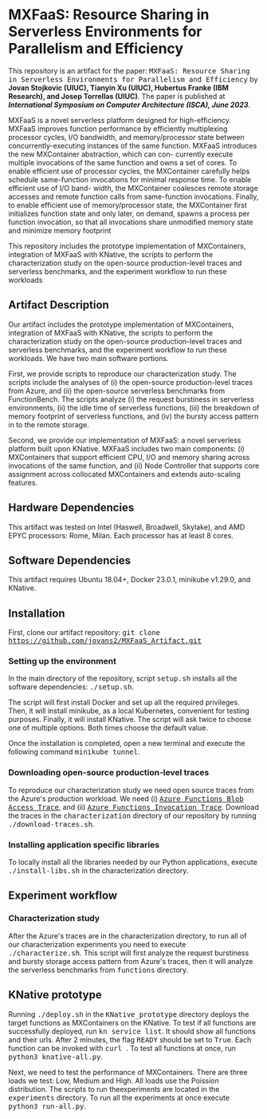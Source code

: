 # MXFaaS: Resource Sharing in Serverless Environments for Parallelism and Efficiency

This repository is an artifact for the paper: <tt>MXFaaS: Resource Sharing in Serverless Environments for Parallelism and Efficiency</tt> by __Jovan Stojkovic (UIUC), Tianyin Xu (UIUC), Hubertus Franke (IBM Research), and Josep Torrellas (UIUC)__. The paper is published at <em>__International Symposium on Computer Architecture (ISCA), June 2023__</em>.

MXFaaS is a novel serverless platform designed for high-efficiency. MXFaaS improves function performance by efficiently multiplexing processor
cycles, I/O bandwidth, and memory/processor state between
concurrently-executing instances of the same function. MXFaaS
introduces the new MXContainer abstraction, which can con-
currently execute multiple invocations of the same function and
owns a set of cores. To enable efficient use of processor cycles, the
MXContainer carefully helps schedule same-function invocations
for minimal response time. To enable efficient use of I/O band-
width, the MXContainer coalesces remote storage accesses and
remote function calls from same-function invocations. Finally, to
enable efficient use of memory/processor state, the MXContainer
first initializes function state and only later, on demand, spawns
a process per function invocation, so that all invocations share
unmodified memory state and minimize memory footprint 

This repository includes the prototype implementation of MXContainers, integration of MXFaaS with KNative, 
the scripts to perform the characterization study on the open-source
production-level traces and serverless benchmarks, and the
experiment workflow to run these workloads


## Artifact Description
Our artifact includes the prototype implementation of MXContainers, integration of MXFaaS with KNative,
the scripts to perform the characterization study on the open-source production-level traces and serverless benchmarks, and the experiment workflow to run these workloads. We have two main software portions. 

First, we provide scripts to reproduce our characterization study.
The scripts include the analyses of (i) the open-source production-level traces from Azure, and (ii) the open-source serverless benchmarks from FunctionBench.
The scripts analyze (i) the request burstiness in serverless environments, (ii) the idle time of serverless functions,
(iii) the breakdown of memory footprint of serverless functions,
and (iv) the bursty access pattern in to the remote storage.

Second, we provide our implementation of MXFaaS: a novel serverless platform built upon KNative. MXFaaS includes two main components: (i) MXContainers that support efficient CPU, I/O and memory sharing across invocations of the same function, 
and (ii) Node Controller that supports core assignment across collocated MXContainers and extends auto-scaling features.

## Hardware Dependencies

This artifact was tested on Intel (Haswell, Broadwell, Skylake), and AMD EPYC processors: Rome, Milan. Each processor has at least 8 cores.

## Software Dependencies

This artifact requires Ubuntu 18.04+, Docker 23.0.1, minikube v1.29.0, and KNative.

## Installation

First, clone our artifact repository:
<tt> git clone https://github.com/jovans2/MXFaaS_Artifact.git </tt>

### Setting up the environment
In the main directory of the repository, script <tt>setup.sh</tt>
installs all the software dependencies: <tt>./setup.sh</tt>.

The script will first install Docker and set up all the required privileges.
Then, it will install minikube, as a local Kubernetes, convenient for testing purposes.
Finally, it will install KNative.
The script will ask twice to choose one of multiple options. 
Both times choose the default value.

Once the installation is completed, open a new terminal and execute the following command <tt>minikube tunnel</tt>.

### Downloading open-source production-level traces
To reproduce our characterization study we need open source traces from the Azure's production workload.
We need (i) [<tt>Azure Functions Blob Access Trace</tt>](https://github.com/Azure/AzurePublicDataset/blob/master/AzureFunctionsBlobDataset2020.md), and 
(ii) [<tt>Azure Functions Invocation Trace</tt>](https://github.com/Azure/AzurePublicDataset/blob/master/AzureFunctionsInvocationTrace2021.md).
Download the traces in the <tt>characterization</tt> directory of our repository by running
<tt>./download-traces.sh</tt>.

### Installing application specific libraries
To locally install all the libraries needed by our Python applications, execute
<tt>./install-libs.sh</tt> in the characterization directory.


## Experiment workflow

### Characterization study
After the Azure's traces are in the characterization directory, to run all of our characterization experiments 
you need to execute <tt>./characterize.sh</tt>.
This script will first analyze the request burstiness and
bursty storage access pattern
from
Azure's traces, 
then it will analyze the serverless benchmarks from 
<tt>functions</tt> directory.

## KNative prototype
Running <tt>./deploy.sh</tt> in the <tt>KNative_prototype</tt> directory deploys the target functions as MXContainers on the KNative.
To test if all functions are successfully deployed, run
<tt>kn service list</tt>.
It should show all functions and their urls.
After 2 minutes, the flag <tt>READY</tt> should be set to <tt>True</tt>.
Each function can be invoked with <tt>curl <ip-addr></tt>. 
  To test all functions at once, run <tt>python3 knative-all.py</tt>.


Next, we need to test the performance of MXContainers. There are three loads we test: Low, Medium and High. All loads use the Poission distribution.
  The scripts to run theexperiments are located in the <tt>experiments</tt> directory.
  To run all the experiments at once execute <tt>python3 run-all.py</tt>.
